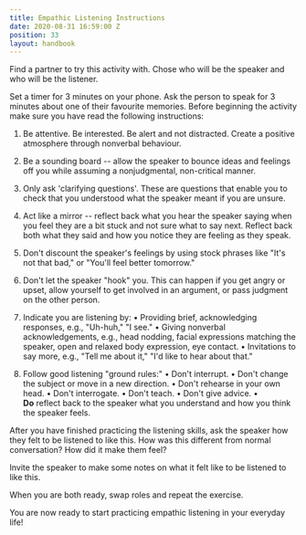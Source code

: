 ```yaml
---
title: Empathic Listening Instructions
date: 2020-08-31 16:59:00 Z
position: 33
layout: handbook
---
```


Find a partner to try this activity with. Chose who will be the speaker and who will be the listener. 

Set a timer for 3 minutes on your phone. Ask the person to speak for 3 minutes about one of their favourite memories. Before beginning the activity make sure you have read the following instructions: 

1. Be attentive. Be interested. Be alert and not distracted. Create a positive atmosphere through nonverbal behaviour.

2. Be a sounding board -- allow the speaker to bounce ideas and feelings off you while assuming a nonjudgmental, non-critical manner.

3. Only ask 'clarifying questions'. These are questions that enable you to check that you understood what the speaker meant if you are unsure. 

4. Act like a mirror -- reflect back what you hear the speaker saying when you feel they are a bit stuck and not sure what to say next. Reflect back both what they said and how you notice they are feeling as they speak. 

5. Don't discount the speaker's feelings by using stock phrases like "It's not that bad," or "You'll feel better tomorrow."

6. Don't let the speaker "hook" you. This can happen if you get angry or upset, allow yourself to get involved in an argument, or pass judgment on the other person.

7. Indicate you are listening by:
   • Providing brief, acknowledging responses, e.g., "Uh-huh," "I see."
   • Giving nonverbal acknowledgements, e.g., head nodding, facial expressions matching the speaker, open and relaxed body expression, eye contact.
   • Invitations to say more, e.g., "Tell me about it," "I'd like to hear about that."

8. Follow good listening "ground rules:"
   • Don't interrupt.
   • Don't change the subject or move in a new direction.
   • Don't rehearse in your own head.
   • Don't interrogate.
   • Don't teach.
   • Don't give advice.
   • **Do** reflect back to the speaker what you understand and how you think the speaker feels.  

After you have finished practicing the listening skills, ask the speaker how they felt to be listened to like this. How was this different from normal conversation? How did it make them feel? 

Invite the speaker to make some notes on what it felt like to be listened to like this. 

When you are both ready, swap roles and repeat the exercise. 

You are now ready to start practicing empathic listening in your everyday life!